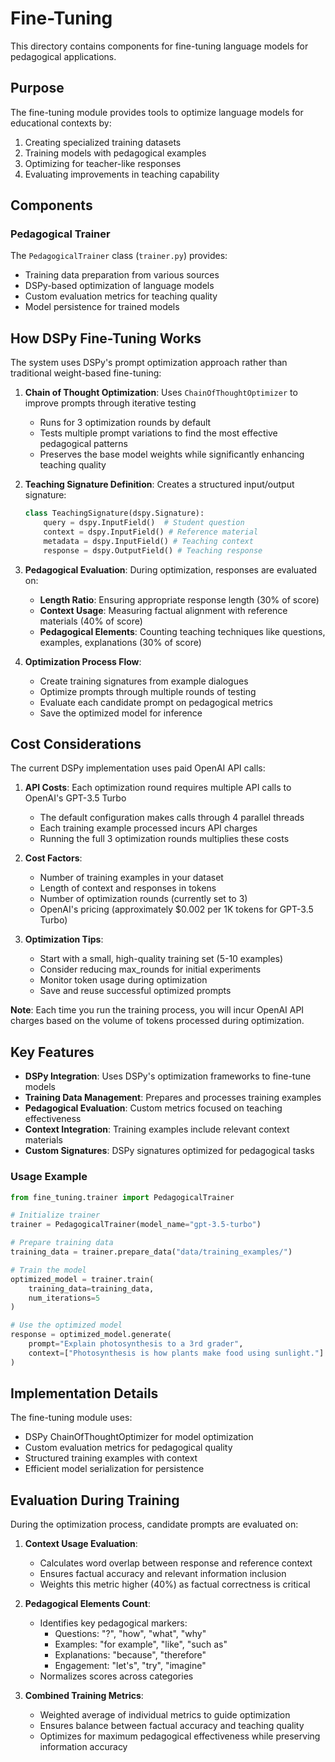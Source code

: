 # Fine-Tuning

This directory contains components for fine-tuning language models for pedagogical applications.

## Purpose

The fine-tuning module provides tools to optimize language models for educational contexts by:

1. Creating specialized training datasets
2. Training models with pedagogical examples
3. Optimizing for teacher-like responses
4. Evaluating improvements in teaching capability

## Components

### Pedagogical Trainer

The `PedagogicalTrainer` class (`trainer.py`) provides:

- Training data preparation from various sources
- DSPy-based optimization of language models
- Custom evaluation metrics for teaching quality
- Model persistence for trained models

## How DSPy Fine-Tuning Works

The system uses DSPy's prompt optimization approach rather than traditional weight-based fine-tuning:

1. **Chain of Thought Optimization**: Uses `ChainOfThoughtOptimizer` to improve prompts through iterative testing
   - Runs for 3 optimization rounds by default
   - Tests multiple prompt variations to find the most effective pedagogical patterns
   - Preserves the base model weights while significantly enhancing teaching quality

2. **Teaching Signature Definition**: Creates a structured input/output signature:
   ```python
   class TeachingSignature(dspy.Signature):
       query = dspy.InputField()  # Student question
       context = dspy.InputField() # Reference material
       metadata = dspy.InputField() # Teaching context
       response = dspy.OutputField() # Teaching response
   ```

3. **Pedagogical Evaluation**: During optimization, responses are evaluated on:
   - **Length Ratio**: Ensuring appropriate response length (30% of score)
   - **Context Usage**: Measuring factual alignment with reference materials (40% of score)
   - **Pedagogical Elements**: Counting teaching techniques like questions, examples, explanations (30% of score)

4. **Optimization Process Flow**:
   - Create training signatures from example dialogues
   - Optimize prompts through multiple rounds of testing
   - Evaluate each candidate prompt on pedagogical metrics
   - Save the optimized model for inference

## Cost Considerations

The current DSPy implementation uses paid OpenAI API calls:

1. **API Costs**: Each optimization round requires multiple API calls to OpenAI's GPT-3.5 Turbo
   - The default configuration makes calls through 4 parallel threads
   - Each training example processed incurs API charges
   - Running the full 3 optimization rounds multiplies these costs

2. **Cost Factors**:
   - Number of training examples in your dataset
   - Length of context and responses in tokens
   - Number of optimization rounds (currently set to 3)
   - OpenAI's pricing (approximately $0.002 per 1K tokens for GPT-3.5 Turbo)

3. **Optimization Tips**:
   - Start with a small, high-quality training set (5-10 examples)
   - Consider reducing max_rounds for initial experiments
   - Monitor token usage during optimization
   - Save and reuse successful optimized prompts

**Note**: Each time you run the training process, you will incur OpenAI API charges based on the volume of tokens processed during optimization.

## Key Features

- **DSPy Integration**: Uses DSPy's optimization frameworks to fine-tune models
- **Training Data Management**: Prepares and processes training examples
- **Pedagogical Evaluation**: Custom metrics focused on teaching effectiveness
- **Context Integration**: Training examples include relevant context materials
- **Custom Signatures**: DSPy signatures optimized for pedagogical tasks

### Usage Example

```python
from fine_tuning.trainer import PedagogicalTrainer

# Initialize trainer
trainer = PedagogicalTrainer(model_name="gpt-3.5-turbo")

# Prepare training data
training_data = trainer.prepare_data("data/training_examples/")

# Train the model
optimized_model = trainer.train(
    training_data=training_data,
    num_iterations=5
)

# Use the optimized model
response = optimized_model.generate(
    prompt="Explain photosynthesis to a 3rd grader",
    context=["Photosynthesis is how plants make food using sunlight."]
)
```

## Implementation Details

The fine-tuning module uses:
- DSPy ChainOfThoughtOptimizer for model optimization
- Custom evaluation metrics for pedagogical quality
- Structured training examples with context
- Efficient model serialization for persistence

## Evaluation During Training

During the optimization process, candidate prompts are evaluated on:

1. **Context Usage Evaluation**:
   - Calculates word overlap between response and reference context
   - Ensures factual accuracy and relevant information inclusion
   - Weights this metric higher (40%) as factual correctness is critical

2. **Pedagogical Elements Count**:
   - Identifies key pedagogical markers:
     - Questions: "?", "how", "what", "why"
     - Examples: "for example", "like", "such as"
     - Explanations: "because", "therefore"
     - Engagement: "let's", "try", "imagine"
   - Normalizes scores across categories

3. **Combined Training Metrics**:
   - Weighted average of individual metrics to guide optimization
   - Ensures balance between factual accuracy and teaching quality
   - Optimizes for maximum pedagogical effectiveness while preserving information accuracy 